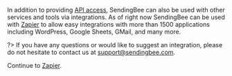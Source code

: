 In addition to providing [API access](/api), SendingBee can also be used with other
services and tools via integrations. As of right now SendingBee can be used with
[Zapier](https://zapier.com) to allow easy integrations with more than 1500
applications including WordPress, Google Sheets, GMail, and many more.

?> If you have any questions or would like to suggest an integration, please do
not hesitate to contact us at
[support@sendingbee.com](mailto:support@sendingbee.com).

Continue to [Zapier](/integrations/zapier).
